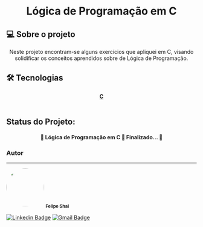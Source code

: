 <h1 align="center">Lógica de Programação em C</h1>

## 💻 Sobre o projeto
<p align="center">Neste projeto encontram-se alguns exercícios que apliquei em C, visando solidificar os conceitos aprendidos sobre de Lógica de Programação.
</p>

## 🛠 Tecnologias

<h4 align="center"> 
	<a href="https://www.w3schools.com/c/index.php">C</a></br></br>
</h4>

## Status do Projeto: 
<h4 align="center"> 
	🚧  Lógica de Programação em C 🚀 Finalizado...  🚧
</h4>

### Autor
---

 <img style="border-radius: 50%;" src="https://avatars3.githubusercontent.com/FelipeShai" width="100px;" alt=""/>
 <sub><b>Felipe Shai</b></sub></a>
  
[![Linkedin Badge](https://img.shields.io/badge/-Felipe-Shai?style=flat-square&logo=Linkedin&logoColor=white&link=https://www.linkedin.com/in/felipeshai/)](https://www.linkedin.com/in/felipeshai/) 
[![Gmail Badge](https://img.shields.io/badge/-felipe.shai@hotmail.com-c14438?style=flat-square&logo=Gmail&logoColor=white&link=mailto:felipe.shai@hotmail.com)](mailto:felipe.shai@hotmail.com)

